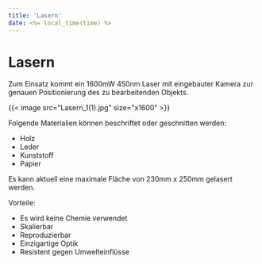 ```yaml
---
title: 'Lasern'
date: <%= local_time(time) %>
---
```


# Lasern
Zum Einsatz kommt ein 1600mW 450nm Laser mit eingebauter Kamera zur genauen Positionierung des zu bearbeitenden Objekts.
<div class="flex flex-wrap justify-center items-center w-full max-w-xl mx-auto mt-6">
    {{< image src="Lasern_1(1).jpg" size="x1600" >}}
</div>

Folgende Materialien können beschriftet oder geschnitten werden: 
<ul>
    <li>Holz</li>
    <li>Leder</li>
    <li>Kunststoff</li>
    <li>Papier</li>
</ul>

Es kann aktuell eine maximale Fläche von 230mm x 250mm gelasert werden.

Vorteile:
<ul>
    <li>Es wird keine Chemie verwendet</li>
    <li>Skalierbar</li>
    <li>Reproduzierbar</li>
    <li>Einzigartige Optik</li>
    <li>Resistent gegen Umwelteinflüsse</li>
</ul>
